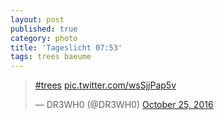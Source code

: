 ```yaml
---
layout: post
published: true
category: photo
title: 'Tageslicht 07:53'
tags: trees baeume
---
```

<blockquote class="twitter-tweet"><p lang="und" dir="ltr"><a href="https://twitter.com/hashtag/trees?src=hash">#trees</a> <a href="https://t.co/wsSjjPap5v">pic.twitter.com/wsSjjPap5v</a></p>&mdash; DR3WH0 (@DR3WH0) <a href="https://twitter.com/DR3WH0/status/790898956465115141">October 25, 2016</a></blockquote>
<script async src="//platform.twitter.com/widgets.js" charset="utf-8"></script>
